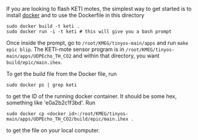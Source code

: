 If you are looking to flash KETI motes, the simplest way to get started is to install [docker](http://www.docker.com/)
and to use the Dockerfile in this directory

```
sudo docker build -t keti .
sudo docker run -i -t keti # this will give you a bash prompt
```

Once inside the prompt, go to `/root/KMEG/tinyos-main/apps` and run `make epic blip`. The KETI-mote sensor program is in
`/root/KMEG/tinyos-main/apps/UDPEcho_TH_CO2` and within that directory, you want `build/epic/main.ihex`.

To get the build file from the Docker file, run

```
sudo docker ps | grep keti
```

to get the ID of the running docker container. It should be some hex, something like 'e0a2b2c1f3bd'.
Run

```
sudo docker cp <docker id>:/root/KMEG/tinyos-main/apps/UDPEcho_TH_CO2/build/epic/main.ihex .
```

to get the file on your local computer.
